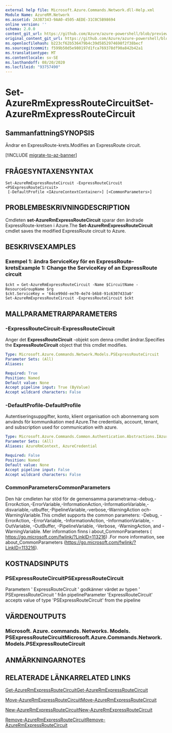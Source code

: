 ```yaml
---
external help file: Microsoft.Azure.Commands.Network.dll-Help.xml
Module Name: AzureRM.Network
ms.assetid: 2A3B7343-9AA0-4505-AEDE-31C0C5B98694
online version: ''
schema: 2.0.0
content_git_url: https://github.com/Azure/azure-powershell/blob/preview/src/ResourceManager/Network/Commands.Network/help/Set-AzureRmExpressRouteCircuit.md
original_content_git_url: https://github.com/Azure/azure-powershell/blob/preview/src/ResourceManager/Network/Commands.Network/help/Set-AzureRmExpressRouteCircuit.md
ms.openlocfilehash: b223cf62b536479b4c39d5852974698f2f38becf
ms.sourcegitcommit: f599b50d5e980197d1fca769378df90a842b42a1
ms.translationtype: MT
ms.contentlocale: sv-SE
ms.lasthandoff: 08/20/2020
ms.locfileid: "93757490"
---
```

# <span data-ttu-id="f4b7c-101">Set-AzureRmExpressRouteCircuit</span><span class="sxs-lookup"><span data-stu-id="f4b7c-101">Set-AzureRmExpressRouteCircuit</span></span>

## <span data-ttu-id="f4b7c-102">Sammanfattning</span><span class="sxs-lookup"><span data-stu-id="f4b7c-102">SYNOPSIS</span></span>
<span data-ttu-id="f4b7c-103">Ändrar en ExpressRoute-krets.</span><span class="sxs-lookup"><span data-stu-id="f4b7c-103">Modifies an ExpressRoute circuit.</span></span>

[!INCLUDE [migrate-to-az-banner](../../includes/migrate-to-az-banner.md)]

## <span data-ttu-id="f4b7c-104">FRÅGESYNTAXEN</span><span class="sxs-lookup"><span data-stu-id="f4b7c-104">SYNTAX</span></span>

```
Set-AzureRmExpressRouteCircuit -ExpressRouteCircuit <PSExpressRouteCircuit>
 [-DefaultProfile <IAzureContextContainer>] [<CommonParameters>]
```

## <span data-ttu-id="f4b7c-105">PROBLEMBESKRIVNING</span><span class="sxs-lookup"><span data-stu-id="f4b7c-105">DESCRIPTION</span></span>
<span data-ttu-id="f4b7c-106">Cmdleten **set-AzureRmExpressRouteCircuit** sparar den ändrade ExpressRoute-kretsen i Azure.</span><span class="sxs-lookup"><span data-stu-id="f4b7c-106">The **Set-AzureRmExpressRouteCircuit** cmdlet saves the modified ExpressRoute circuit to Azure.</span></span>

## <span data-ttu-id="f4b7c-107">BESKRIVS</span><span class="sxs-lookup"><span data-stu-id="f4b7c-107">EXAMPLES</span></span>

### <span data-ttu-id="f4b7c-108">Exempel 1: ändra ServiceKey för en ExpressRoute-krets</span><span class="sxs-lookup"><span data-stu-id="f4b7c-108">Example 1: Change the ServiceKey of an ExpressRoute circuit</span></span>
```
$ckt = Get-AzureRmExpressRouteCircuit -Name $CircuitName -ResourceGroupName $rg
$ckt.ServiceKey = '64ce99dd-ee70-4e74-b6b8-91c6307433a0'
Set-AzureRmExpressRouteCircuit -ExpressRouteCircuit $ckt
```

## <span data-ttu-id="f4b7c-109">MALLPARAMETRAR</span><span class="sxs-lookup"><span data-stu-id="f4b7c-109">PARAMETERS</span></span>

### <span data-ttu-id="f4b7c-110">-ExpressRouteCircuit</span><span class="sxs-lookup"><span data-stu-id="f4b7c-110">-ExpressRouteCircuit</span></span>
<span data-ttu-id="f4b7c-111">Anger det **ExpressRouteCircuit** -objekt som denna cmdlet ändrar.</span><span class="sxs-lookup"><span data-stu-id="f4b7c-111">Specifies the **ExpressRouteCircuit** object that this cmdlet modifies.</span></span>

```yaml
Type: Microsoft.Azure.Commands.Network.Models.PSExpressRouteCircuit
Parameter Sets: (All)
Aliases: 

Required: True
Position: Named
Default value: None
Accept pipeline input: True (ByValue)
Accept wildcard characters: False
```

### <span data-ttu-id="f4b7c-112">-DefaultProfile</span><span class="sxs-lookup"><span data-stu-id="f4b7c-112">-DefaultProfile</span></span>
<span data-ttu-id="f4b7c-113">Autentiseringsuppgifter, konto, klient organisation och abonnemang som används för kommunikation med Azure.</span><span class="sxs-lookup"><span data-stu-id="f4b7c-113">The credentials, account, tenant, and subscription used for communication with azure.</span></span>

```yaml
Type: Microsoft.Azure.Commands.Common.Authentication.Abstractions.IAzureContextContainer
Parameter Sets: (All)
Aliases: AzureRmContext, AzureCredential

Required: False
Position: Named
Default value: None
Accept pipeline input: False
Accept wildcard characters: False
```

### <span data-ttu-id="f4b7c-114">CommonParameters</span><span class="sxs-lookup"><span data-stu-id="f4b7c-114">CommonParameters</span></span>
<span data-ttu-id="f4b7c-115">Den här cmdleten har stöd för de gemensamma parametrarna:-debug,-ErrorAction,-ErrorVariable,-InformationAction,-InformationVariable,-disvariable,-utbuffer,-PipelineVariable,-verbose,-WarningAction och-WarningVariable.</span><span class="sxs-lookup"><span data-stu-id="f4b7c-115">This cmdlet supports the common parameters: -Debug, -ErrorAction, -ErrorVariable, -InformationAction, -InformationVariable, -OutVariable, -OutBuffer, -PipelineVariable, -Verbose, -WarningAction, and -WarningVariable.</span></span> <span data-ttu-id="f4b7c-116">Mer information finns i about_CommonParameters ( https://go.microsoft.com/fwlink/?LinkID=113216) .</span><span class="sxs-lookup"><span data-stu-id="f4b7c-116">For more information, see about_CommonParameters (https://go.microsoft.com/fwlink/?LinkID=113216).</span></span>

## <span data-ttu-id="f4b7c-117">KOSTNADS</span><span class="sxs-lookup"><span data-stu-id="f4b7c-117">INPUTS</span></span>

### <span data-ttu-id="f4b7c-118">PSExpressRouteCircuit</span><span class="sxs-lookup"><span data-stu-id="f4b7c-118">PSExpressRouteCircuit</span></span>
<span data-ttu-id="f4b7c-119">Parametern ' ExpressRouteCircuit ' godkänner värdet av typen ' PSExpressRouteCircuit ' från pipeline</span><span class="sxs-lookup"><span data-stu-id="f4b7c-119">Parameter 'ExpressRouteCircuit' accepts value of type 'PSExpressRouteCircuit' from the pipeline</span></span>

## <span data-ttu-id="f4b7c-120">VÄRDEN</span><span class="sxs-lookup"><span data-stu-id="f4b7c-120">OUTPUTS</span></span>

### <span data-ttu-id="f4b7c-121">Microsoft. Azure. commands. Networks. Models. PSExpressRouteCircuit</span><span class="sxs-lookup"><span data-stu-id="f4b7c-121">Microsoft.Azure.Commands.Network.Models.PSExpressRouteCircuit</span></span>

## <span data-ttu-id="f4b7c-122">ANMÄRKNINGAR</span><span class="sxs-lookup"><span data-stu-id="f4b7c-122">NOTES</span></span>

## <span data-ttu-id="f4b7c-123">RELATERADE LÄNKAR</span><span class="sxs-lookup"><span data-stu-id="f4b7c-123">RELATED LINKS</span></span>

[<span data-ttu-id="f4b7c-124">Get-AzureRmExpressRouteCircuit</span><span class="sxs-lookup"><span data-stu-id="f4b7c-124">Get-AzureRmExpressRouteCircuit</span></span>](./Get-AzureRmExpressRouteCircuit.md)

[<span data-ttu-id="f4b7c-125">Move-AzureRmExpressRouteCircuit</span><span class="sxs-lookup"><span data-stu-id="f4b7c-125">Move-AzureRmExpressRouteCircuit</span></span>](./Move-AzureRmExpressRouteCircuit.md)

[<span data-ttu-id="f4b7c-126">New-AzureRmExpressRouteCircuit</span><span class="sxs-lookup"><span data-stu-id="f4b7c-126">New-AzureRmExpressRouteCircuit</span></span>](./New-AzureRmExpressRouteCircuit.md)

[<span data-ttu-id="f4b7c-127">Remove-AzureRmExpressRouteCircuit</span><span class="sxs-lookup"><span data-stu-id="f4b7c-127">Remove-AzureRmExpressRouteCircuit</span></span>](./Remove-AzureRmExpressRouteCircuit.md)
